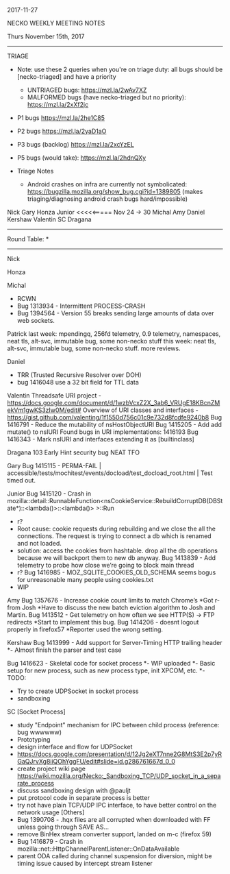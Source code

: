 2017-11-27

NECKO WEEKLY MEETING NOTES

Thurs November 15th, 2017

-----------------------------------------------
TRIAGE
- Note: use these 2 queries when you're on triage duty: all bugs should be [necko-triaged] and have a priority
  - UNTRIAGED bugs: https://mzl.la/2wAv7XZ
  - MALFORMED bugs (have necko-triaged but no priority): https://mzl.la/2xXf2jc

- P1 bugs  https://mzl.la/2he1C85
- P2 bugs  https://mzl.la/2yaD1aO
- P3 bugs  (backlog) https://mzl.la/2xcYzEL
- P5 bugs (would take): https://mzl.la/2hdnQXy

- Triage Notes
    - Android crashes on infra are currently not symbolicated: https://bugzilla.mozilla.org/show_bug.cgi?id=1389805 (makes triaging/diagnosing android crash bugs hard/impossible)

Nick
Gary
Honza
Junior    <<<<<===== Nov 24 -> 30
Michal
Amy
Daniel
Kershaw
Valentin
SC
Dragana

----------------------------------------------
Round Table:
*


----------------------------------------------

Nick

Honza

Michal
- RCWN
- Bug 1313934 - Intermittent PROCESS-CRASH
- Bug 1394564 - Version 55 breaks sending large amounts of data over web sockets.


Patrick
  last week: mpendingq, 256fd telemetry, 0.9 telemetry, namespaces, neat tls, alt-svc, immutable bug, some non-necko stuff
  this week: neat tls, alt-svc, immutable bug, some non-necko stuff. more reviews.

Daniel
 - TRR (Trusted Recursive Resolver over DOH)
 - bug 1416048 use a 32 bit field for TTL data

Valentin
Threadsafe URI project - https://docs.google.com/document/d/1wzbVcxZ2X_3ab6_VRUgE18KBcnZMekVm1gwKS3zIw0M/edit#
Overview of URI classes and interfaces - https://gist.github.com/valenting/1f1550d756c01c9e732d8fcdfe9240b8
Bug 1416791 - Reduce the mutability of nsHostObjectURI
Bug 1415205 - Add add mutate() to nsIURI
Found bugs in URI implementations: 1416193
Bug 1416343 - Mark nsIURI and interfaces extending it as [builtinclass]

Dragana
103 Early Hint
security bug
NEAT
TFO


Gary
Bug 1415115 - PERMA-FAIL | accessible/tests/mochitest/events/docload/test_docload_root.html | Test timed out.

Junior
Bug 1415120 - Crash in mozilla::detail::RunnableFunction<nsCookieService::RebuildCorruptDB(DBState*)::<lambda()>::<lambda()> >::Run
- r?
- Root cause: cookie requests during rebuilding and we close the all the connections. The request is trying to connect a db which is renamed and not loaded.
- solution: access the cookies from hashtable. drop all the db operations because we will backport them to new db anyway.
Bug 1413839 - Add telemetry to probe how close we’re going to block main thread
- r?
Bug 1416985 - MOZ_SQLITE_COOKIES_OLD_SCHEMA seems bogus for unreasonable many people using cookies.txt
- WIP

Amy
Bug 1357676 - Increase cookie count limits to match Chrome’s 
*Got r- from Josh
*Have to discuss the new batch eviction algorithm to Josh and Martin. 
Bug 1413512 - Get telemetry on how often we see HTTP(S) -> FTP redirects 
*Start to implement this bug. 
Bug 1414206 - doesnt logout properly in firefox57
*Reporter used the wrong setting.


Kershaw
Bug 1413999 - Add support for Server-Timing HTTP trailing header
*- Almost finish the parser and test case

Bug 1416623 - Skeletal code for socket process
*- WIP uploaded
*- Basic setup for new process, such as new process type, init XPCOM, etc.
*- TODO:
*  Try to create UDPSocket in socket process
*  sandboxing

SC
[Socket Process]
 - study "Endpoint" mechanism for IPC between child process (reference: bug wwwwww)
 - Prototyping
  - design interface and flow for UDPSocket
  - https://docs.google.com/presentation/d/12Jg2eXT7nne2G8MtS3E2p7yRGaQJrvXg8iiQOhYggFU/edit#slide=id.g286761667d_0_0
 - create project wiki page https://wiki.mozilla.org/Necko:_Sandboxing_TCP/UDP_socket_in_a_separate_process
 - discuss sandboxing design with @pauljt
  - put protocol code in separate process is better
  - try not have plain TCP/UDP IPC interface, to have better control on the network usage
[Others]
 - Bug 1390708 - .hqx files are all corrupted when downloaded with FF unless going through SAVE AS...
  - remove BinHex stream converter support, landed on m-c (firefox 59)
- Bug 1416879 - Crash in mozilla::net::HttpChannelParentListener::OnDataAvailable
 - parent ODA called during channel suspension for diversion, might be timing issue caused by intercept stream listener
